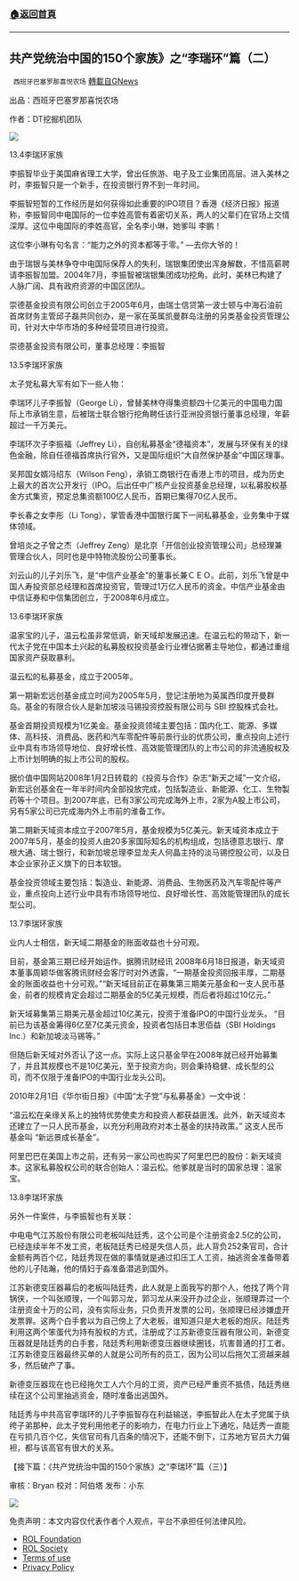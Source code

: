 ###  [:house:返回首頁](https://github.com/ourhimalayas/txt)
---


## 共产党统治中国的150个家族》之“李瑞环”篇（二）
` 西班牙巴塞罗那喜悦农场` [轉載自GNews](https://gnews.org/zh-hans/2287693/)

出品：西班牙巴塞罗那喜悦农场

作者：DT挖掘机团队

![](https://assets.gnews.org/wp-content/uploads/2022/04/xin_png.001-1-1280x140-6.jpg)



13.4李瑞环家族

李振智毕业于美国麻省理工大学，曾出任旅游、电子及工业集团高层。进入美林之时，李振智只是一个新手，在投资银行界不到一年时间。

李振智短暂的工作经历是如何获得如此重要的IPO项目？香港《经济日报》报道称，李振智同中电国际的一位李姓高管有着密切关系，两人的父辈们在官场上交情深厚。这位中电国际的李姓高官，全名李小琳，她爹叫 李鹏！

这位李小琳有句名言：“能力之外的资本都等于零。” —去你大爷的！

由于瑞银与美林争夺中电国际保荐人的失利，瑞银集团使出浑身解数，不惜高薪聘请李振智加盟。2004年7月，李振智被瑞银集团成功挖角。此时，美林已构建了人脉广阔、具有政府资源的中国区团队。

崇德基金投资有限公司创立于2005年6月，由瑞士信贷第一波士顿与中海石油前首席财务主管邱子磊共同创办，是一家在英属凯曼群岛注册的另类基金投资管理公司，针对大中华市场的多种经营项目进行投资。

崇德基金投资有限公司，董事总经理：李振智

13.5李瑞环家族

太子党私募大军有如下一些人物：

李瑞环儿子李振智（George Li），曾替美林夺得集资额四十亿美元的中国电力国际上市承销生意，后被瑞士联合银行挖角聘任该行亚洲投资银行董事总经理，年薪超过一千万美元。

李瑞环次子李振福（Jeffrey Li），自创私募基金“德福资本”，发展与环保有关的绿色金融，除自任德福首席执行官外，又是国际组织“大自然保护基金”中国区理事。

吴邦国女婿冯绍东（Wilson Feng），承销工商银行在香港上市的项目，成为历史上最大的首次公开发行（IPO。后出任中广核产业投资基金总经理，以私募股权基金方式集资，预定总集资额100亿人民币，首期已集得70亿人民币。

李长春之女李彤（Li Tong），掌管香港中国银行属下一间私募基金，业务集中于媒体领域。

曾培炎之子曾之杰（Jeffrey Zeng）是北京「开信创业投资管理公司」总经理兼管理合伙人，同时也是中特物流股份公司董事长。

刘云山的儿子刘乐飞，是“中信产业基金”的董事长兼ＣＥＯ。此前，刘乐飞曾是中国人寿投资部总经理和首席投资官，管理过1万亿人民币的资金。中信产业基金由中信证券和中信集团创立，于2008年6月成立。

13.6李瑞环家族

温家宝的儿子，温云松虽非常低调，新天域却发展迅速。在温云松的带动下，新一代太子党在中国本土兴起的私募股权投资基金行业裡佔据著主导地位，都通过重组国家资产获取暴利。

温云松的私募基金，成立于2005年。

第一期新宏远创基金成立时间为2005年5月，登记注册地为英属西印度开曼群岛。基金的有限合伙人是新加坡淡马锡投资控股有限公司与 SBI 控股株式会社。

基金首期投资规模为1亿美金。基金投资领域主要包括：国内化工、能源、多媒体、高科技、消费品、医药和汽车零配件等前景行业的优质公司，重点投向上述行业中具有市场领导地位、良好增长性、高效能管理团队的上市公司的非流通股权及上市计划明确的拟上市公司的股权。

据价值中国网站2008年1月2日转载的《投资与合作》杂志“新天之域”一文介绍，新宏远创基金在一年半时间内全部投放完成，包括製造业、新能源、化工、生物製药等十个项目。到2007年底，已有3家公司完成海外上市，2家为A股上市公司，另有5家公司已完成海内外上市前的淮备工作。

第二期新天域资本成立于2007年5月，基金规模为5亿美元。新天域资本成立于2007年5月，基金的投资人由20多家国际知名的机构组成，包括德意志银行、摩根大通、瑞士银行，和新加坡总理李显龙夫人何晶主持的淡马锡控股公司，以及日本企业家孙正义旗下的日本软银。

基金投资领域主要包括：製造业、新能源、消费品、生物医药及汽车零配件等产业，重点投向上述行业中具有市场领导地位、良好增长性、高效能管理团队的成长型公司。

13.7李瑞环家族

业内人士相信，新天域二期基金的账面收益也十分可观。

目前，基金第三期已经开始运作。据腾讯财经讯 2008年6月18日报道，新天域资本董事周颖华做客腾讯财经会客厅时对外透露，“一期基金投资回报丰厚，二期基金的账面收益也十分可观。”“新天域目前正在募集第三期美元基金和一支人民币基金，前者的规模肯定会超过二期基金的5亿美元规模，而后者将超过10亿元。”

新天域募集第三期美元基金超过10亿美元，投资于淮备IPO的中国行业龙头。 “目前已为该基金筹得6亿至7亿美元资金，投资者包括日本思佰益（SBI Holdings Inc.）和新加坡淡马锡等。”

但随后新天域对外否认了这一点。实际上这只基金早在2008年就已经开始募集了，并且其规模也不是10亿美元，至于投资方向，则会秉持稳健、成长型的公司，而不仅限于淮备IPO的中国行业龙头公司。

2010年2月1日《华尔街日报》《中国“太子党”与私募基金》一文中说：

“温云松在亲缘关系上的独特优势使卖方和投资人都获益匪浅。此外，新天域资本还建立了一只人民币基金，以充分利用政府对本土基金的扶持政策。” 这支人民币基金叫 “新远景成长基金”。

阿里巴巴在美国上市之前，还有另一家公司也购买了阿里巴巴的股份：新天域资本。这家私募股权公司的联合创始人：温云松。他爹就是当时的国家总理：温家宝。

13.8李瑞环家族

另外一件案件，与李振智也有关联：

中电电气江苏股份有限公司老板叫陆廷秀，这个公司是个注册资金2.5亿的公司，已经连续半年不发工资，老板陆廷秀已经是失信人员，此人背负252条官司，合计金额有两百个亿，陆廷秀现在做的事情就是通过扣压工人工资，抽逃资金准备带着他的儿子陆瀚，他的情妇于淼准备潜逃到国外。

江苏新德变压器幕后的老板叫陆廷秀，此人就是上面我写的那个人，他找了两个背锅侠，一个叫张顺理，一个叫郭习龙，郭习龙从来没开办过企业，张顺理弄过一个注册资金十万的公司，没有实际业务，只负责开发票的公司，张顺理已经涉嫌虚开发票罪。这两个白手套以为自己傍上了大老板，谁知道只是大老板的炮灰。陆廷秀利用这两个笨蛋代为持有股权的方式，注册成了江苏新德变压器有限公司，新德变压器就是陆廷秀的白手套，陆廷秀利用新德变压器继续圈钱，坑害普通的打工者。江苏新德变压器最终买单的人就是公司所有的员工，因为公司以后拖欠工资越来越多，然后破产了事。

新德变压器现在也已经拖欠工人六个月的工资，资产已经严重资不抵债，陆廷秀继续在这个公司里抽逃资金，随时准备出逃国外。

陆廷秀与中共高官李瑞环的儿子李振智存在利益输送，李振智此人在太子党属于纨绔子弟那种，此太子党利用他老子的影响力，在电力行业上下通吃，陆廷秀一直能在亏损几百个亿，失信官司有几百条的情况下，还能不倒下，江苏地方官员大力偏袒，都与该高官有很大的关系。

【接下篇：《共产党统治中国的150个家族》之“李瑞环”篇（三）】

审核：Bryan
校对：阿伯塔
发布：小东

![](https://assets.gnews.org/wp-content/uploads/2022/04/GNEWS_CH.-1-3-1-3.jpeg)

 

免责声明：本文内容仅代表作者个人观点，平台不承担任何法律风险。

- [ROL Foundation](https://rolfoundation.org/)
- [ROL Society](https://rolsociety.org/)
- [Terms of use](https://gnews.org/terms-of-use-3/)
- [Privacy Policy](https://gnews.org/privacy-policy/)
